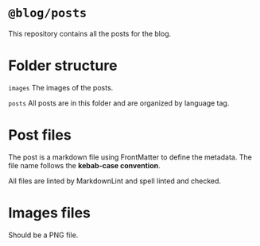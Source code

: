 # `@blog/posts`

This repository contains all the posts for the blog.

# Folder structure

`images`
The images of the posts.

`posts`
All posts are in this folder and are organized by language tag. 

# Post files
The post is a markdown file using FrontMatter to define the metadata. The file name follows the **kebab-case convention**.

All files are linted by MarkdownLint and spell linted and checked.

# Images files
Should be a PNG file.